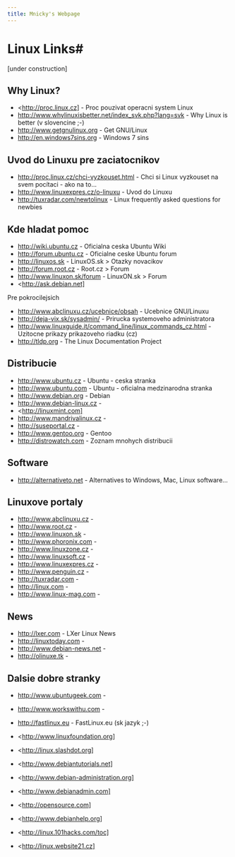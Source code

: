 ```yaml
---
title: Mnicky's Webpage
---
```


# Linux Links#

\[under construction\]

## Why Linux? ##

* <http://proc.linux.cz] - Proc pouzivat operacni system Linux
* <http://www.whylinuxisbetter.net/index_svk.php?lang=svk> - Why Linux is better \(v slovencine ;-\)
* <http://www.getgnulinux.org> - Get GNU/Linux
* <http://en.windows7sins.org> - Windows 7 sins

## Uvod do Linuxu pre zaciatocnikov ##

* <http://proc.linux.cz/chci-vyzkouset.html> - Chci si Linux vyzkouset na svem pocítaci - ako na to...
* <http://www.linuxexpres.cz/o-linuxu> - Uvod do Linuxu
* <http://tuxradar.com/newtolinux> - Linux frequently asked questions for newbies

## Kde hladat pomoc ##

* <http://wiki.ubuntu.cz> - Oficialna ceska Ubuntu Wiki
* <http://forum.ubuntu.cz> - Oficialne ceske Ubuntu forum
* <http://linuxos.sk> - LinuxOS.sk > Otazky novacikov
* <http://forum.root.cz> - Root.cz > Forum
* <http://www.linuxon.sk/forum> - LinuxON.sk > Forum
* <http://ask.debian.net]

Pre pokrocilejsich

* <http://www.abclinuxu.cz/ucebnice/obsah> - Ucebnice GNU/Linuxu
* <http://deja-vix.sk/sysadmin/> - Prirucka systemoveho administratora
* <http://www.linuxguide.it/command_line/linux_commands_cz.html> - Uzitocne prikazy prikazoveho riadku \(cz\)
* <http://tldp.org> - The Linux Documentation Project

## Distribucie ##

* <http://www.ubuntu.cz> - Ubuntu - ceska stranka
* <http://www.ubuntu.com> - Ubuntu - oficialna medzinarodna stranka
* <http://www.debian.org> - Debian
* <http://www.debian-linux.cz> -
* <http://linuxmint.com]
* <http://www.mandrivalinux.cz> -
* <http://suseportal.cz> -
* <http://www.gentoo.org> - Gentoo
* <http://distrowatch.com> - Zoznam mnohych distribucii

## Software ##

* <http://alternativeto.net> - Alternatives to Windows, Mac, Linux software...

## Linuxove portaly ##

* <http://www.abclinuxu.cz> -
* <http://www.root.cz> -
* <http://www.linuxon.sk> -
* <http://www.phoronix.com> -
* <http://www.linuxzone.cz> -
* <http://www.linuxsoft.cz> -
* <http://www.linuxexpres.cz> -
* <http://www.penguin.cz> -
* <http://tuxradar.com> -
* <http://linux.com> -
* <http://www.linux-mag.com> -

## News ##

* <http://lxer.com> - LXer Linux News
* <http://linuxtoday.com> -
* <http://www.debian-news.net> -
* <http://olinuxe.tk> -

## Dalsie dobre stranky ##

* <http://www.ubuntugeek.com> -
* <http://www.workswithu.com> -
* <http://fastlinux.eu> - FastLinux.eu \(sk jazyk ;-\)

* <http://www.linuxfoundation.org]
* <http://linux.slashdot.org]
* <http://www.debiantutorials.net]
* <http://www.debian-administration.org]
* <http://www.debianadmin.com]
* <http://opensource.com]
* <http://www.debianhelp.org]
* <http://linux.101hacks.com/toc]
* <http://linux.website21.cz]
